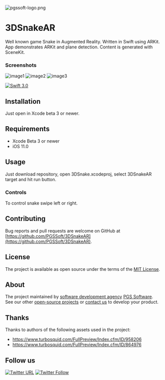 ![pgssoft-logo.png](Assets/pgssoft-logo.png)

# 3DSnakeAR

Well known game Snake in Augmented Reality. Written in Swift using ARKit.
App demonstrates ARKit and plane detection. Content is generated with SceneKit.

### Screenshots
![image1](image1.PNG)
![image2](image2.PNG)
![image3](image3.PNG)

[![Swift 3.0](https://img.shields.io/badge/Swift-3.0-orange.svg?style=flat)](https://swift.org/)
 
## Installation

Just open in Xcode beta 3 or newer.

## Requirements

* Xcode Beta 3 or newer
* iOS 11.0

## Usage

Just download repository, open 3DSnake.xcodeproj, select 3DSnakeAR target and hit run button.

### Controls
To control snake swipe left  or right.

## Contributing

Bug reports and pull requests are welcome on GitHub at [https://github.com/PGSSoft/3DSnakeAR](https://github.com/PGSSoft/3DSnakeAR).

## License

The project is available as open source under the terms of the [MIT License](http://opensource.org/licenses/MIT).

## About

The project maintained by [software development agency](https://www.pgs-soft.com/) [PGS Software](https://www.pgs-soft.com/).
See our other [open-source projects](https://github.com/PGSSoft) or [contact us](https://www.pgs-soft.com/contact-us/) to develop your product.

## Thanks
Thanks to authors of the following assets used in the project:

* https://www.turbosquid.com/FullPreview/Index.cfm/ID/958206
* https://www.turbosquid.com/FullPreview/Index.cfm/ID/864976

## Follow us

[![Twitter URL](https://img.shields.io/twitter/url/http/shields.io.svg?style=social)](https://twitter.com/intent/tweet?text=https://github.com/PGSSoft/3DSnakeAR)
[![Twitter Follow](https://img.shields.io/twitter/follow/pgssoftware.svg?style=social&label=Follow)](https://twitter.com/pgssoftware)
